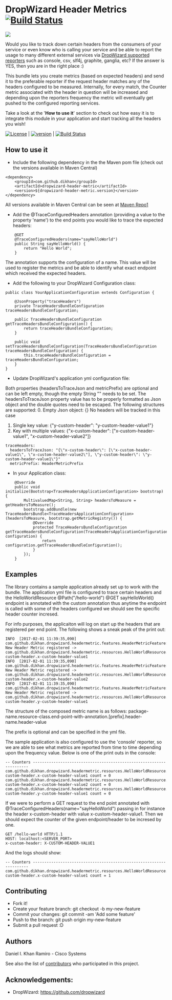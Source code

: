 # DropWizard Header Metrics [![Build Status][travis-image]][travis-url]

![][dropwizard-header-metric-logo]

Would you like to track down certain headers from the consumers of your service or even know who is calling your service 
and be able to report the usage to many different external services via [DropWizard supported reporters](http://metrics.dropwizard.io/3.1.0/manual/core/#reporters) 
such as console, csv, slf4j, graphite, ganglia, etc? If the answer is YES, then you are in the right place :)

This bundle lets you create metrics (based on expected headers) and send it to the preferable reporter if the request 
header matches any of the headers configured to be measured. Internally, for every match, the Counter metric associated 
with the header in question will be increased and depending upon the reporters frequency the metric will eventually get 
pushed to the configured reporting services.

Take a look at the '**How to use it**' section to check out how easy it is to integrate this module in your application 
and start tracking all the headers you wish!

[![License][license-image]][license-url]  |
[![version][maven-version]][maven-url]    |
[![Build Status][travis-image]][travis-url]


## How to use it

- Include the following dependency in the the Maven pom file (check out the versions available in Maven Central)

```
<dependency>
    <groupId>com.github.dikhan</groupId>
    <artifactId>dropwizard-header-metric</artifactId>
    <version>${dropwizard-header-metric.version}</version>
</dependency>
```

All versions available in Maven Central can be seen at [Maven Repo1](https://repo1.maven.org/maven2/com/github/dikhan/dropwizard-header-metric/)

- Add the @TraceConfiguredHeaders annotation (providing a value to the property 'name') to the end points you would like to trace the expected headers:

```
    @GET
    @TraceConfiguredHeaders(name="sayHelloWorld")
    public String sayHelloWorld() {
        return "Hello World";
    }
```

The annotation supports the configuration of a name. This value will be used to register the metrics and be able to
identify what exact endpoint which received the expected headers.

- Add the following to your DropWizard Configuration class:

```
public class YourApplicationConfiguration extends Configuration {

    @JsonProperty("traceHeaders")
    private TraceHeadersBundleConfiguration traceHeadersBundleConfiguration;

    public TraceHeadersBundleConfiguration getTraceHeadersBundleConfiguration() {
        return traceHeadersBundleConfiguration;
    }

    public void setTraceHeadersBundleConfiguration(TraceHeadersBundleConfiguration traceHeadersBundleConfiguration) {
        this.traceHeadersBundleConfiguration = traceHeadersBundleConfiguration;
    }
}

```

- Update DropWizard's application yml configuration file:

Both properties (headersToTraceJson and metricPrefix) are optional and can be left empty, though the empty String "" needs 
to be set.
The headersToTraceJson property value has to be properly formatted as Json object and the double quotes need to be escaped. 
The following structures are supported:
0. Empty Json object: {} No headers will be tracked in this case
1. Single key value: {"y-custom-header": "y-custom-header-value1"}
2. Key with multiple values: {"x-custom-header": ["x-custom-header-value1", "x-custom-header-value2"]}

```
traceHeaders:
  headersToTraceJson: "{\"x-custom-header\": [\"x-custom-header-value1\", \"x-custom-header-value2\"], \"y-custom-header\": \"y-custom-header-value1\"}"    
  metricPrefix: HeaderMetricPrefix
```

- In your Application class:

```
    @Override
    public void initialize(Bootstrap<TraceHeadersApplicationConfiguration> bootstrap) {
        MultivaluedMap<String, String> headersToMeasure = getHeadersToMeasure();
        bootstrap.addBundle(new TraceHeadersBundle<TraceHeadersApplicationConfiguration>(headersToMeasure, bootstrap.getMetricRegistry()) {
            @Override
            protected TraceHeadersBundleConfiguration getTraceHeadersBundleConfiguration(TraceHeadersApplicationConfiguration configuration) {
                return configuration.getTraceHeadersBundleConfiguration();
            }
        });
    }
```

## Examples

The library contains a sample application already set up to work with the bundle. The application yml file is configured to trace certain headers and the HelloWorldResource @Path("/hello-world") @GET sayHelloWorld() endpoint is annotated with the custom annotation thus anytime the endpoint is called with some of the headers configured we should see the specific header counter incresed.

For info purposes, the applicaiton will log on start up the headers that are registered per end point. The following shows a sneak peak of the print out:
```
INFO  [2017-02-01 11:39:35,090] com.github.dikhan.dropwizard.headermetric.features.HeaderMetricFeature: New Header Metric registered -> com.github.dikhan.dropwizard.headermetric.resources.HelloWorldResource.sayHelloWorld.HeaderMetric.x-custom-header.x-custom-header-value1
INFO  [2017-02-01 11:39:35,090] com.github.dikhan.dropwizard.headermetric.features.HeaderMetricFeature: New Header Metric registered -> com.github.dikhan.dropwizard.headermetric.resources.HelloWorldResource.sayHelloWorld.HeaderMetric.x-custom-header.x-custom-header-value2
INFO  [2017-02-01 11:39:35,090] com.github.dikhan.dropwizard.headermetric.features.HeaderMetricFeature: New Header Metric registered -> com.github.dikhan.dropwizard.headermetric.resources.HelloWorldResource.sayHelloWorld.HeaderMetric.y-custom-header.y-custom-header-value1
```

The structure of the composed metric name is as follows:
package-name.resource-class.end-point-with-annotation.[prefix].header-name.header-value

The prefix is optional and can be specified in the yml file.

The sample application is also configured to use the 'console' reporter, so we are able to see what metrics are reported from time to time depending upon the frequency value. Below is one of the print outs in the console:

```
-- Counters --------------------------------------------------------------------
com.github.dikhan.dropwizard.headermetric.resources.HelloWorldResource.sayHelloWorld.HeaderMetric.x-custom-header.x-custom-header-value1 count = 0
com.github.dikhan.dropwizard.headermetric.resources.HelloWorldResource.sayHelloWorld.HeaderMetric.x-custom-header.x-custom-header-value2 count = 0
com.github.dikhan.dropwizard.headermetric.resources.HelloWorldResource.sayHelloWorld.HeaderMetric.y-custom-header.y-custom-header-value1 count = 0
```
If we were to perform a GET request to the end point annotated with @TraceConfiguredHeaders(name="sayHelloWorld") passing in for instance the header x-custom-header with value x-custom-header-value1. Then we should expect the counter of the given endpoint/header to be incresed by one.

```
GET /hello-world HTTP/1.1
HOST: localhost:<SERVER_PORT>
x-custom-header: X-CUSTOM-HEADER-VALUE1
```
And the logs should show:

```
-- Counters --------------------------------------------------------------------
com.github.dikhan.dropwizard.headermetric.resources.HelloWorldResource.sayHelloWorld.HeaderMetric.x-custom-header.x-custom-header-value1 count = 1
```

## Contributing

- Fork it!
- Create your feature branch: git checkout -b my-new-feature
- Commit your changes: git commit -am 'Add some feature'
- Push to the branch: git push origin my-new-feature
- Submit a pull request :D

## Authors

Daniel I. Khan Ramiro - Cisco Systems

See also the list of [contributors](https://github.com/dikhan/dropwizard-header-metric/graphs/contributors) who 
participated in this project.


## Acknowledgements:

- DropWizard: https://github.com/dropwizard


[dropwizard-header-metric-logo]: https://github.com/dikhan/dropwizard-header-metric/blob/master/docs/images/dropwizard-header-metric.png

[license-url]: https://github.com/dikhan/dropwizard-header-metric/blob/master/LICENSE
[license-image]: https://img.shields.io/badge/license-MIT-blue.svg?style=flat

[travis-url]: https://travis-ci.org/dikhan/dropwizard-header-metric
[travis-image]: https://travis-ci.org/dikhan/dropwizard-header-metric.svg?branch=master

[maven-url]: http://search.maven.org/#search%7Cga%7C1%7Ca%3A%22dropwizard-header-metric%22
[maven-version]: https://img.shields.io/maven-central/v/com.github.dikhan/dropwizard-header-metric.svg?style=flat

